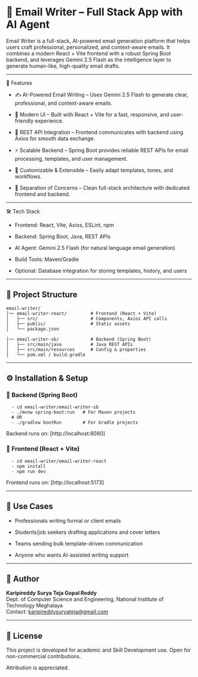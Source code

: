 # 📧 Email Writer – Full Stack App with AI Agent

Email Writer is a full-stack, AI-powered email generation platform that helps users craft professional, personalized, and context-aware emails. It combines a modern React + Vite frontend with a robust Spring Boot backend, and leverages Gemini 2.5 Flash as the intelligence layer to generate human-like, high-quality email drafts.

---

🚀 Features

- ✍️ AI-Powered Email Writing – Uses Gemini 2.5 Flash to generate clear, professional, and context-aware emails.

- 🎨 Modern UI – Built with React + Vite for a fast, responsive, and user-friendly experience.

- 🔄 REST API Integration – Frontend communicates with backend using Axios for smooth data exchange.

- ⚡ Scalable Backend – Spring Boot provides reliable REST APIs for email processing, templates, and user management.

- 🔧 Customizable & Extensible – Easily adapt templates, tones, and workflows.

- 🔐 Separation of Concerns – Clean full-stack architecture with dedicated frontend and backend.

---

🛠️ Tech Stack

- Frontend: React, Vite, Axios, ESLint, npm

- Backend: Spring Boot, Java, REST APIs

- AI Agent: Gemini 2.5 Flash (for natural language email generation)

- Build Tools: Maven/Gradle

- Optional: Database integration for storing templates, history, and users

---

## 📁 Project Structure
```
email-writer/
│── email-writer-react/         # Frontend (React + Vite)
│   ├── src/                    # Components, Axios API calls
│   ├── public/                 # Static assets
│   └── package.json        

│── email-writer-sb/            # Backend (Spring Boot)
│   ├── src/main/java           # Java REST APIs
│   ├── src/main/resources      # Config & properties
│   └── pom.xml / build.gradle
```

---

## ⚙️ Installation & Setup

### 🔹 **Backend (Spring Boot)** 
```
  - cd email-writer/email-writer-sb
  - ./mvnw spring-boot:run   # For Maven projects
  # OR
  - ./gradlew bootRun        # For Gradle projects
```
Backend runs on: [http://localhost:8080]


### 🔹 **Frontend (React + Vite)** 
```
  - cd email-writer/email-writer-react
  - npm install
  - npm run dev
```

Frontend runs on: [http://localhost:5173]

---

## 🌟 Use Cases

* Professionals writing formal or client emails

* Students/job seekers drafting applications and cover letters

* Teams sending bulk template-driven communication

* Anyone who wants AI-assisted writing support

---

## 👤 Author

**Karipireddy Surya Teja Gopal Reddy**  
Dept. of Computer Science and Engineering,
National Institute of Technology Meghalaya  
Contact: karipireddysuryateja@gmail.com

---

## 📜 License

This project is developed for academic and Skill Development use. Open for non-commercial contributions.  

Attribution is appreciated.
